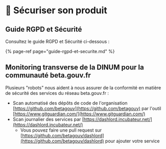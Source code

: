 # 🔐 Sécuriser son produit

## Guide RGPD et Sécurité

Consultez le guide RGPD et Sécurité ci-dessous :

{% page-ref page="guide-rgpd-et-securite.md" %}

## Monitoring transverse de la DINUM pour la communauté beta.gouv.fr

Plusieurs "robots" nous aident à nous assurer de la conformité en matière de sécurité des services du réseau beta.gouv.fr : 

* Scan automatisé des dépôts de code de l'organisation [https://github.com/betagouv](https://github.com/betagouv) par l'outil [https://www.gitguardian.com/](https://www.gitguardian.com/)
* Scan journalier des services par [https://dashlord.incubateur.net/](https://dashlord.incubateur.net/)
  * Vous pouvez faire une pull request sur [https://github.com/betagouv/dashlord](https://github.com/betagouv/dashlord) pour ajouter votre service

